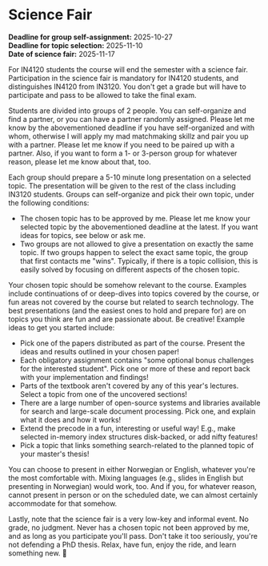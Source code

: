 # Science Fair

**Deadline for group self-assignment:** 2025-10-27\
**Deadline for topic selection:** 2025-11-10\
**Date of science fair:** 2025-11-17

For IN4120 students the course will end the semester with a science fair. Participation in the science fair is mandatory for IN4120 students, and distinguishes IN4120 from IN3120. You don't get a grade but will have to participate and pass to be allowed to take the final exam.

Students are divided into groups of 2 people. You can self-organize and find a partner, or you can have a partner randomly assigned. Please let me know by the abovementioned deadline if you have self-organized and with whom, otherwise I will apply my mad matchmaking skillz and pair you up with a partner. Please let me know if you need to be paired up with a partner. Also, if you want to form a 1- or 3-person group for whatever reason, please let me know about that, too.

Each group should prepare a 5-10 minute long presentation on a selected topic. The presentation will be given to the rest of the class including IN3120 students. Groups can self-organize and pick their own topic, under the following conditions:

* The chosen topic has to be approved by me. Please let me know your selected topic by the abovementioned deadline at the latest. If you want ideas for topics, see below or ask me.
* Two groups are not allowed to give a presentation on exactly the same topic. If two groups happen to select the exact same topic, the group that first contacts me "wins". Typically, if there is a topic collision, this is easily solved by focusing on different aspects of the chosen topic.

Your chosen topic should be somehow relevant to the course. Examples include continuations of or deep-dives into topics covered by the course, or fun areas not covered by the course but related to search technology. The best presentations (and the easiest ones to hold and prepare for) are on topics you think are fun and are passionate about. Be creative! Example ideas to get you started include:

* Pick one of the papers distributed as part of the course. Present the ideas and results outlined in your chosen paper!
* Each obligatory assignment contains "some optional bonus challenges for the interested student". Pick one or more of these and report back with your implementation and findings!
* Parts of the textbook aren't covered by any of this year's lectures. Select a topic from one of the uncovered sections!
* There are a large number of open-source systems and libraries available for search and large-scale document processing. Pick one, and explain what it does and how it works!
* Extend the precode in a fun, interesting or useful way! E.g., make selected in-memory index structures disk-backed, or add nifty features!
* Pick a topic that links something search-related to the planned topic of your master's thesis!

You can choose to present in either Norwegian or English, whatever you're the most comfortable with. Mixing languages (e.g., slides in English but presenting in Norwegian) would work, too. And if you, for whatever reason, cannot present in person or on the scheduled date, we can almost certainly accommodate for that somehow.

Lastly, note that the science fair is a very low-key and informal event. No grade, no judgment. Never has a chosen topic not been approved by me, and as long as you participate you'll pass. Don't take it too seriously, you're not defending a PhD thesis. Relax, have fun, enjoy the ride, and learn something new. 🙂
